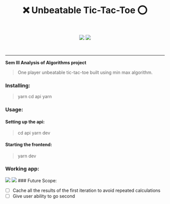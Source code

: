 # <center>:x: Unbeatable Tic-Tac-Toe :o:</center>

<div align="center">
<br>

[![](https://img.shields.io/badge/Made_with-Vue-brightgreem?style=for-the-badge&logo=vue.js)](https://vue.palletsprojects.com/en/1.1.x/) [![](https://img.shields.io/badge/Made_with-javascript-yellow?style=for-the-badge&logo=javascript)](https://javascript.palletsprojects.com/en/1.1.x/)

<br>

</div>

---

<b> Sem III Analysis of Algorithms project</b>

> One player unbeatable tic-tac-toe built using min max algorithm.

### Installing:

> yarn
> cd api
> yarn

### Usage:

#### Setting up the api:

> cd api
> yarn dev

#### Starting the frontend:

> yarn dev

### Working app:

<img src="../minmaxTicTacToe/images/main.png"/>
<img src="../minmaxTicTacToe/images/board.png"/>
### Future Scope:

- [ ] Cache all the results of the first iteration to avoid repeated calculations
- [ ] Give user ability to go second
